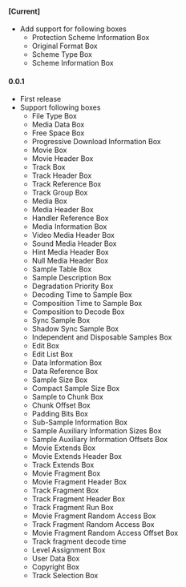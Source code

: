 #### [Current]

 * Add support for following boxes
     * Protection Scheme Information Box
     * Original Format Box
     * Scheme Type Box
     * Scheme Information Box


#### 0.0.1

 * First release
 * Support following boxes
     * File Type Box
     * Media Data Box
     * Free Space Box
     * Progressive Download Information Box
     * Movie Box
     * Movie Header Box
     * Track Box
     * Track Header Box
     * Track Reference Box
     * Track Group Box
     * Media Box
     * Media Header Box
     * Handler Reference Box
     * Media Information Box
     * Video Media Header Box
     * Sound Media Header Box
     * Hint Media Header Box
     * Null Media Header Box
     * Sample Table Box
     * Sample Description Box
     * Degradation Priority Box
     * Decoding Time to Sample Box
     * Composition Time to Sample Box
     * Composition to Decode Box
     * Sync Sample Box
     * Shadow Sync Sample Box
     * Independent and Disposable Samples Box
     * Edit Box
     * Edit List Box
     * Data Information Box
     * Data Reference Box
     * Sample Size Box
     * Compact Sample Size Box
     * Sample to Chunk Box
     * Chunk Offset Box
     * Padding Bits Box
     * Sub-Sample Information Box
     * Sample Auxiliary Information Sizes Box
     * Sample Auxiliary Information Offsets Box
     * Movie Extends Box
     * Movie Extends Header Box
     * Track Extends Box
     * Movie Fragment Box
     * Movie Fragment Header Box
     * Track Fragment Box
     * Track Fragment Header Box
     * Track Fragment Run Box
     * Movie Fragment Random Access Box
     * Track Fragment Random Access Box
     * Movie Fragment Random Access Offset Box
     * Track fragment decode time
     * Level Assignment Box
     * User Data Box
     * Copyright Box
     * Track Selection Box
